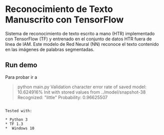 # Reconocimiento de Texto Manuscrito con TensorFlow

Sistema de reconocimiento de texto escrito a mano (HTR) implementado con TensorFlow (TF) y entrenado en el conjunto de datos HTR fuera de línea de IAM. Este modelo de Red Neural (NN) reconoce el texto contenido en las imágenes de palabras segmentadas.


## Run demo
Para probar ir a 
> python main.py
Validation character error rate of saved model: 10.624916%
Init with stored values from ../model/snapshot-38
Recognized: "little"
Probability: 0.96625507
```

Tested with:

* Python 3
* TF 1.3
*  Windows 10



